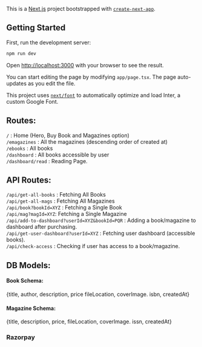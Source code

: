 This is a [Next.js](https://nextjs.org/) project bootstrapped with [`create-next-app`](https://github.com/vercel/next.js/tree/canary/packages/create-next-app).

## Getting Started

First, run the development server:

```bash
npm run dev

```

Open [http://localhost:3000](http://localhost:3000) with your browser to see the result.

You can start editing the page by modifying `app/page.tsx`. The page auto-updates as you edit the file.

This project uses [`next/font`](https://nextjs.org/docs/basic-features/font-optimization) to automatically optimize and load Inter, a custom Google Font.

## Routes:

`/` : Home (Hero, Buy Book and Magazines option)  
`/emagazines` : All the magazines (descending order of created at)  
`/ebooks` : All books  
`/dashboard` : All books accessible by user  
`/dashboard/read` : Reading Page.

## API Routes:

`/api/get-all-books` : Fetching All Books  
`/api/get-all-mags` : Fetching All Magazines  
`/api/book?bookId=XYZ` : Fetching a Single Book  
`/api/mag?magId=XYZ`: Fetching a Single Magazine  
`/api/add-to-dashboard?userId=XYZ&bookId=PQR` : Adding a book/magazine to dashboard after purchasing.  
`/api/get-user-dashboard?userId=XYZ` : Fetching user dashboard (accessible books).  
`/api/check-access` : Checking if user has access to a book/magazine.

## DB Models:

#### Book Schema:

{title, author, description, price fileLocation, coverImage. isbn, createdAt}

#### Magazine Schema:

{title, description, price, fileLocation, coverImage. issn, createdAt}

### Razorpay

<form><script src="https://checkout.razorpay.com/v1/payment-button.js" data-payment_button_id="pl_ODuonTcC9PyxQU" async> </script> </form>
